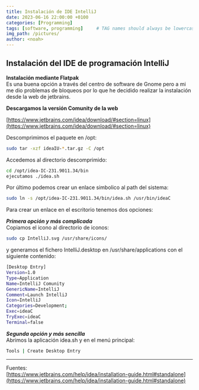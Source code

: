 ```yaml
---
title: Instalación de IDE IntelliJ
date: 2023-06-16 22:00:00 +0100
categories: [Programming]
tags: [software, programming]     # TAG names should always be lowercase
img_path: /pictures/
author: <noah>
---
```

## Instalación del IDE de programación IntelliJ

**Instalación mediante Flatpak**  
Es una buena opción a través del centro de software de Gnome pero a mi me dio problemas de bloqueos por lo que he decidido realizar la instalación desde la web de jetbrains.


**Descargamos la versión Comunity de la web**

[https://www.jetbrains.com/idea/download/#section=linux](https://www.jetbrains.com/idea/download/#section=linux)

Descomprimimos el paquete en /opt:

```bash
sudo tar -xzf ideaIU-*.tar.gz -C /opt 
```

Accedemos al directorio descomprimido:

``` bash
cd /opt/idea-IC-231.9011.34/bin
ejecutamos ./idea.sh
```

Por último podemos crear un enlace simbolico al path del sistema:

 ``` bash
 sudo ln -s /opt/idea-IC-231.9011.34/bin/idea.sh /usr/bin/ideaC
```

Para crear un enlace en el escritorio tenemos dos opciones:

***Primera opción y más complicada***  
Copiamos el icono al directorio de iconos:

 ``` bash
sudo cp IntelliJ.svg /usr/share/icons/
 ```
y generamos el fichero IntelliJ.desktop en /usr/share/applications con el siguiente contenido:

 ``` bash
 [Desktop Entry]
Version=1.0
Type=Application
Name=IntelliJ Comunity
GenericName=IntelliJ
Comment=Launch IntelliJ
Icon=IntelliJ
Categories=Development;
Exec=ideaC
TryExec=ideaC
Terminal=false
```

***Segunda opción y más sencilla***  
Abrimos la aplicación idea.sh y en el menú principal:

``` bash
Tools | Create Desktop Entry
```


***
Fuentes:  
[https://www.jetbrains.com/help/idea/installation-guide.html#standalone](https://www.jetbrains.com/help/idea/installation-guide.html#standalone)

